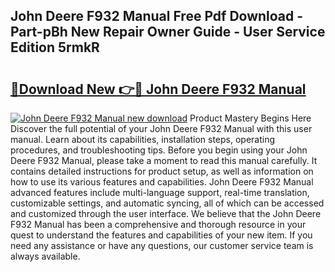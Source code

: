 ## John Deere F932 Manual Free Pdf Download - Part-pBh New Repair Owner Guide - User Service Edition 5rmkR

# <h2><a href="http://bc87029.oget.top/?id=John+Deere+F932+Manual">🔗Download New 👉🔴 John Deere F932 Manual</a></h2>

[![John Deere F932 Manual new download](https://i.imgur.com/5g1atiW.png)](http://bc87029.oget.top/?id=John+Deere+F932+Manual)
Product Mastery Begins Here Discover the full potential of your John Deere F932 Manual with this user manual. Learn about its capabilities, installation steps, operating procedures, and troubleshooting tips. Before you begin using your John Deere F932 Manual, please take a moment to read this manual carefully. It contains detailed instructions for product setup, as well as information on how to use its various features and capabilities. John Deere F932 Manual advanced features include multi-language support, real-time translation, customizable settings, and automatic syncing, all of which can be accessed and customized through the user interface. We believe that the John Deere F932 Manual has been a comprehensive and thorough resource in your quest to understand the features and capabilities of your new item. If you need any assistance or have any questions, our customer service team is always available.
